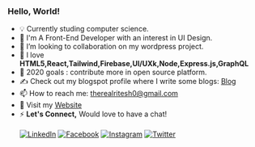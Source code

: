 ### <b>Hello, World!</b>

- 💡   Currently studing computer science.
- 🌱 I'm A Front-End Developer with an interest in UI Design.
- 👯 I’m looking to collaboration on my wordpress project.
- 🤔 I love <b>HTML5,React,Tailwind,Firebase,UI/UXk,Node,Express.js,GraphQL</b>
- 🌱 2020 goals : contribute more in open source platform.
- ✍️ Check out my blogspot profile where I write some blogs:  [Blog]
- 📫 How to reach me: therealritesh0@gmail.com
- 🐧 Visit my [Website]
- ⚡ <b>Let's Connect,</b> Would love to have a chat!<br><br>
[![LinkedIn](https://img.shields.io/badge/Linkedin-follow-informational?logo=linkedin&logoColor=white)](https://www.linkedin.com/in/ritesh-kumar0)
[![Facebook](https://img.shields.io/badge/Facebook-add-blue.svg?logo=facebook&logoColor=white)](https://www.facebook.com/profile.php?id=100057123879510) 
[![Instagram](https://img.shields.io/badge/Instagram-follow-purple.svg?logo=instagram&logoColor=white)](https://www.instagram.com/wordsaysalot/)
[![Twitter](https://img.shields.io/twitter/follow/dewdropxd?color=blue&label=twitter%20&logo=twitter&style=plastic)](https://twitter.com/dewdropxD)

[Blog]: https://wordssaysalot.wordpress.com/ 
[twitter]: https://twitter.com/dewdropxD: 
[Website]: https://wordssaysalot.netlify.app/

